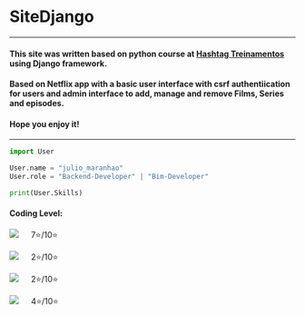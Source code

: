 # SiteDjango
<hr>

#### This site was written based on python course at [Hashtag Treinamentos]("https://www.hashtagtreinamentos.com/") using Django framework.

#### Based on Netflix app with a basic user interface with csrf authentiication for users and admin interface to add, manage and remove Films, Series and episodes.

#### Hope you enjoy it!

<hr>


```python 
import User

User.name = "julio_maranhao"
User.role = "Backend-Developer" | "Bim-Developer"

print(User.Skills)
```
#### Coding Level:

<img src="https://github.com/Julio-Maranhao/SiteDjango/blob/master/readme_static/python.png height='50 px'">  &emsp; 7:star:/10:star:

[<img src="https://github.com/Julio-Maranhao/SiteDjango/blob/master/readme_static/javascript.png height='50 px'">](https://github.com/Julio-Maranhao/SiteDjango/blob/master/readme_static/javascript.png)  &emsp; 2:star:/10:star:

[<img src="https://github.com/Julio-Maranhao/SiteDjango/blob/master/readme_static/sql.png height='50 px'">](https://github.com/Julio-Maranhao/SiteDjango/blob/master/readme_static/sql.png)  &emsp; 2:star:/10:star:

[<img src="https://github.com/Julio-Maranhao/SiteDjango/blob/master/readme_static/django.png height='50 px'">](https://github.com/Julio-Maranhao/SiteDjango/blob/master/readme_static/django.png)  &emsp; 4:star:/10:star:


